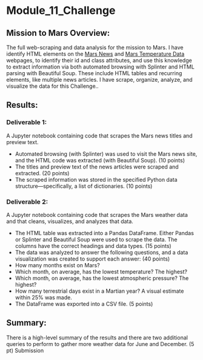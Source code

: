 # Module_11_Challenge

## Mission to Mars Overview:
The full web-scraping and data analysis for the mission to Mars. I have identify HTML elements on the [Mars News](https://redplanetscience.com/) and [Mars Temperature Data](https://data-class-mars-challenge.s3.amazonaws.com/Mars/index.html) webpages,  to identify their id and class attributes, and use this knowledge to extract information via both automated browsing with Splinter and HTML parsing with Beautiful Soup.  These include HTML tables and recurring elements, like multiple news articles. I have  scrape, organize, analyze, and visualize the data for this Challenge..


## Results:
### Deliverable 1: 
A Jupyter notebook containing code that scrapes the Mars news titles and preview text.
-	Automated browsing (with Splinter) was used to visit the Mars news site, and the HTML code was extracted (with Beautiful Soup). (10 points)
-	The titles and preview text of the news articles were scraped and extracted. (20 points)
-	The scraped information was stored in the specified Python data structure—specifically, a list of dictionaries. (10 points)


### Deliverable 2: 
A Jupyter notebook containing code that scrapes the Mars weather data and that cleans, visualizes, and analyzes that data.
-	The HTML table was extracted into a Pandas DataFrame. Either Pandas or Splinter and Beautiful Soup were used to scrape the data. The columns have the correct headings and data types. (15 points)
-	The data was analyzed to answer the following questions, and a data visualization was created to support each answer: (40 points)
 -	How many months exist on Mars?
 - 	Which month, on average, has the lowest temperature? The highest?
 -	Which month, on average, has the lowest atmospheric pressure? The highest?
 -	How many terrestrial days exist in a Martian year? A visual estimate within 25% was made.
-	The DataFrame was exported into a CSV file. (5 points)


## Summary:

There is a high-level summary of the results and there are two additional queries to perform to gather more weather data for June and December. (5 pt)
Submission

